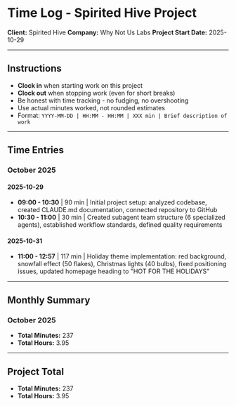 # Time Log - Spirited Hive Project

**Client:** Spirited Hive
**Company:** Why Not Us Labs
**Project Start Date:** 2025-10-29

---

## Instructions

- **Clock in** when starting work on this project
- **Clock out** when stopping work (even for short breaks)
- Be honest with time tracking - no fudging, no overshooting
- Use actual minutes worked, not rounded estimates
- Format: `YYYY-MM-DD | HH:MM - HH:MM | XXX min | Brief description of work`

---

## Time Entries

### October 2025

#### 2025-10-29
- **09:00 - 10:30** | 90 min | Initial project setup: analyzed codebase, created CLAUDE.md documentation, connected repository to GitHub
- **10:30 - 11:00** | 30 min | Created subagent team structure (6 specialized agents), established workflow standards, defined quality requirements

#### 2025-10-31
- **11:00 - 12:57** | 117 min | Holiday theme implementation: red background, snowfall effect (50 flakes), Christmas lights (40 bulbs), fixed positioning issues, updated homepage heading to "HOT FOR THE HOLIDAYS"

---

## Monthly Summary

### October 2025
- **Total Minutes:** 237
- **Total Hours:** 3.95

---

## Project Total
- **Total Minutes:** 237
- **Total Hours:** 3.95
